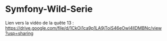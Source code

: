 # Symfony-Wild-Serie
Lien vers la vidéo de la quête 13 : https://drive.google.com/file/d/1CkOi1ca9p1LA9jToiS46eOwl4llDMBNc/view?usp=sharing
